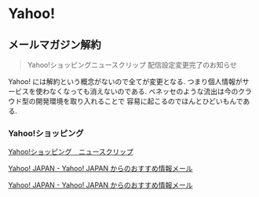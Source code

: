 # Yahoo!

## メールマガジン解約

> Yahoo!ショッピングニュースクリップ 配信設定変更完了のお知らせ

Yahoo! には解約という概念がないので全てが変更となる.
つまり個人情報がサービスを使わなくなっても消えないのである.
ベネッセのような流出は今のクラウド型の開発環境を取り入れることで
容易に起こるのでほんとひどいもんである.

### Yahoo!ショッピング

[Yahoo!ショッピング　ニュースクリップ](https://mail.shopping.yahoo.co.jp/newsclip/select)

[Yahoo! JAPAN - Yahoo! JAPAN からのおすすめ情報メール](http://osusume.yahoo.co.jp/subscribe.html?pid=shopping_new&hid=H0013550&kei=02&.scrumb=5qjYbKj5SxM)

[Yahoo! JAPAN - Yahoo! JAPAN からのおすすめ情報メール](http://osusume.yahoo.co.jp/subscribe.html?pid=business&hid=H0013719&kei=01&.scrumb=oav.MlFkP3w)
